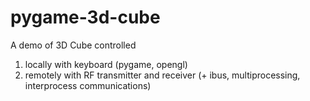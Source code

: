 # pygame-3d-cube
A demo of 3D Cube controlled 
1. locally with keyboard (pygame, opengl)
2. remotely with RF transmitter and receiver (+ ibus, multiprocessing, interprocess communications)
